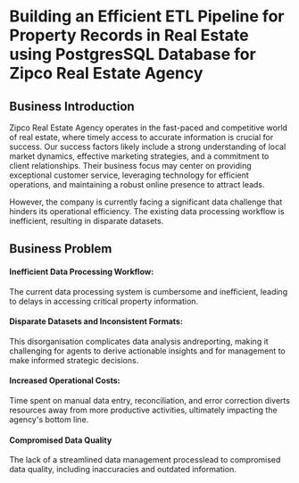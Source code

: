 # Building an Efficient ETL Pipeline for Property Records in Real Estate using PostgresSQL Database for Zipco Real Estate Agency

## Business Introduction
Zipco Real Estate Agency operates in the fast-paced and competitive world of real estate, where timely access to accurate information is crucial for success. Our success factors likely include a strong understanding of local market dynamics, effective marketing strategies, and a commitment to client relationships. Their business focus may center on providing exceptional customer service, leveraging technology for efficient operations, and maintaining a robust online presence to attract leads.

However, the company is currently facing a significant data challenge that hinders its operational efficiency. The existing data processing workflow is inefficient, resulting in disparate datasets.

## Business Problem

#### Inefficient Data Processing Workflow:
The current data processing system is cumbersome and inefficient, leading to delays in accessing critical property information.
#### Disparate Datasets and Inconsistent Formats:
This disorganisation complicates data analysis andreporting, making it challenging for agents to derive actionable insights and for management to make informed strategic decisions.
#### Increased Operational Costs:
Time spent on manual data entry, reconciliation, and error correction diverts resources away from more productive activities, ultimately impacting the agency's bottom line.
#### Compromised Data Quality
The lack of a streamlined data management processlead to compromised data quality, including inaccuracies and outdated information.
